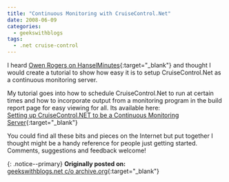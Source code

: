 ```yaml
---
title: "Continuous Monitoring with CruiseControl.Net"
date: 2008-06-09
categories:
  - geekswithblogs
tags:
  - .net cruise-control
---
```

I heard [Owen Rogers on HanselMinutes](https://www.hanselminutes.com/113/beyond-continuous-integration-continuous-monitoring-with-owen-rogers){:target="_blank"} and thought I would create a tutorial to show how easy it is to setup CruiseControl.Net as a continuous monitoring server.

My tutorial goes into how to schedule CruiseControl.Net to run at certain times and how to incorporate output from a monitoring program in the build report page for easy viewing for all. Its available here:  
[Setting up CruiseControl.NET to be a Continuous Monitoring Server](https://www.codeproject.com/Articles/27832/Setting-up-CruiseControl-NET-to-be-a-Continuous-Mo){:target="_blank"}

You could find all these bits and pieces on the Internet but put together I thought might be a handy reference for people just getting started. Comments, suggestions and feedback welcome!

{: .notice--primary}
<strong>Originally posted on:</strong>  
[geekswithblogs.net c/o archive.org](https://web.archive.org/web/20200808192636/http://geekswithblogs.net/rwillgoss/archive/2008/06/09/continuous.monitoring.with.cruisecontrol.net.aspx){:target="_blank"}
